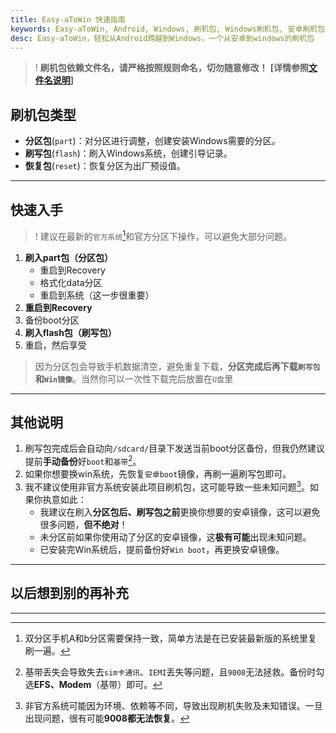 ```yaml
---
title: Easy-aToWin 快速指南
keywords: Easy-aToWin, Android, Windows, 刷机包, Windows刷机包, 安卓刷机包,  Windows11, Windows10, Windows 11 arm, Windows 10 arm, 安卓刷Windows, 小米刷Windows, 一加刷Windows, 红米刷Windows, 亦魔
desc: Easy-aToWin，轻松从Android跨越到Windows，一个从安卓到windows的刷机包
---
```

>! **刷机包依赖文件名，请严格按照规则命名，切勿随意修改！**   **\[**详情参照[文件名说明](fileName.md)**\]**

## 刷机包类型
+ **分区包**(`part`)：对分区进行调整，创建安装Windows需要的分区。
+ **刷写包**(`flash`)：刷入Windows系统，创建引导记录。
+ **恢复包**(`reset`)：恢复分区为出厂预设值。
---

## 快速入手
>! 建议在最新的`官方系统`[^系统]和官方分区下操作，可以避免大部分问题。
1. **刷入part包（分区包）**
   - 重启到Recovery
   - 格式化data分区
   - 重启到系统（这一步很重要）
2. **重启到Recovery**
3. 备份boot分区
4. **刷入flash包（刷写包）**
5. 重启，然后享受
> 因为分区包会导致手机数据清空，避免重复下载，**分区完成后再下载`刷写包`和`Win镜像`**。当然你可以一次性下载完后放置在`U盘`里
---

## 其他说明
1. 刷写包完成后会自动向`/sdcard/`目录下发送当前boot分区备份，但我仍然建议提前**手动备份**好`boot`和`基带`[^基带]。  
2. 如果你想要换win系统，先恢复`安卓boot`镜像，再刷一遍刷写包即可。  
3. 我不建议使用非官方系统安装此项目刷机包，这可能导致一些未知问题[^问题]。如果你执意如此：
    + 我建议在刷入**分区包后、刷写包之前**更换你想要的安卓镜像，这可以避免很多问题，**但不绝对**！
    + 未分区前如果你使用动了分区的安卓镜像，这**极有可能**出现未知问题。
    + 已安装完Win系统后，提前备份好`Win boot`，再更换安卓镜像。
---
## 以后想到别的再补充
---
[^系统]:双分区手机A和b分区需要保持一致，简单方法是在已安装最新版的系统里复刷一遍。
[^基带]:基带丢失会导致失去`sim卡通讯`、`IEMI`丢失等问题，且`9008`无法拯救。备份时勾选**EFS、Modem**（基带）即可。
[^问题]:非官方系统可能因为环境、依赖等不同，导致出现刷机失败及未知错误。一旦出现问题，很有可能**9008都无法恢复**。